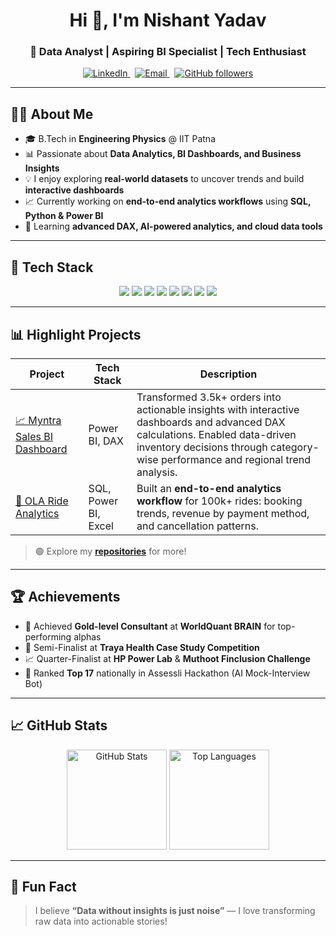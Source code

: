 <!-- Profile Header -->
<h1 align="center">Hi 👋, I'm Nishant Yadav</h1>
<h3 align="center">🚀 Data Analyst | Aspiring BI Specialist | Tech Enthusiast</h3>

<p align="center">
  <a href="https://www.linkedin.com/in/nishant-yadav-339022217/" target="_blank" aria-label="LinkedIn">
    <img src="https://img.shields.io/badge/%20-?style=flat-square&logo=linkedin&logoColor=white&color=0A66C2" alt="LinkedIn" />
  </a>
  &nbsp;
  <a href="mailto:2201ph20_nishant@iitp.ac.in" aria-label="Email">
    <img src="https://img.shields.io/badge/%20-?style=flat-square&logo=gmail&logoColor=white&color=D14836" alt="Email" />
  </a>
  &nbsp;
  <a href="https://github.com/Nishant058544" target="_blank" aria-label="GitHub">
    <img src="https://img.shields.io/github/followers/Nishant058544?style=social" alt="GitHub followers" />
  </a>
</p>



---

## 👨‍💻 About Me
- 🎓 B.Tech in **Engineering Physics** @ IIT Patna  
- 📊 Passionate about **Data Analytics, BI Dashboards, and Business Insights**  
- 💡 I enjoy exploring **real-world datasets** to uncover trends and build **interactive dashboards**  
- 📈 Currently working on **end-to-end analytics workflows** using **SQL, Python & Power BI**  
- 🌱 Learning **advanced DAX, AI-powered analytics, and cloud data tools**

---

## 🔧 Tech Stack
<p align="center">
  <img src="https://img.shields.io/badge/Python-3670A0?style=flat-square&logo=python&logoColor=ffdd54" />
  <img src="https://img.shields.io/badge/SQL-025E8C?style=flat-square&logo=postgresql&logoColor=white" />
  <img src="https://img.shields.io/badge/Power%20BI-F2C811?style=flat-square&logo=powerbi&logoColor=black" />
  <img src="https://img.shields.io/badge/Excel-217346?style=flat-square&logo=microsoft-excel&logoColor=white" />
  <img src="https://img.shields.io/badge/Matplotlib-3776AB?style=flat-square&logo=python&logoColor=white" />
  <img src="https://img.shields.io/badge/Seaborn-3182bd?style=flat-square&logo=python&logoColor=white" />
  <img src="https://img.shields.io/badge/Plotly-3f4f75?style=flat-square&logo=plotly&logoColor=white" />
  <img src="https://img.shields.io/badge/GitHub-181717?style=flat-square&logo=github&logoColor=white" />
</p>

---

## 📊 Highlight Projects
| Project | Tech Stack | Description |
|---------|------------|-------------|
| [📈 Myntra Sales BI Dashboard](https://github.com/Nishant058544/Myntra-Analysis-Power-Bi) | Power BI, DAX | Transformed 3.5k+ orders into actionable insights with interactive dashboards and advanced DAX calculations. Enabled data-driven inventory decisions through category-wise performance and regional trend analysis.|
| [🚖 OLA Ride Analytics](https://github.com/Nishant058544/OLA-Data-Analyst-Project-Power-BI-And-SQL) | SQL, Power BI, Excel | Built an **end-to-end analytics workflow** for 100k+ rides: booking trends, revenue by payment method, and cancellation patterns. |

> 🟢 Explore my [**repositories**](https://github.com/Nishant058544?tab=repositories) for more!

---

## 🏆 Achievements
- 🥇 Achieved **Gold-level Consultant** at **WorldQuant BRAIN** for top-performing alphas  
- 🏅 Semi-Finalist at **Traya Health Case Study Competition**  
- 📈 Quarter-Finalist at **HP Power Lab** & **Muthoot Finclusion Challenge**  
- 🚀 Ranked **Top 17** nationally in Assessli Hackathon (AI Mock-Interview Bot)

---

## 📈 GitHub Stats
<p align="center">
  <img src="https://github-readme-stats.vercel.app/api?username=Nishant058544&show_icons=true&theme=tokyonight" alt="GitHub Stats" height="160" />
  <img src="https://github-readme-stats.vercel.app/api/top-langs/?username=Nishant058544&layout=compact&theme=tokyonight" alt="Top Languages" height="160" />
</p>

---

## 🌟 Fun Fact
> I believe **“Data without insights is just noise”** — I love transforming raw data into actionable stories!
